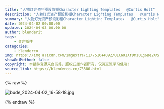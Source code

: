 ```yaml
---
title: "人物灯光资产预设影棚Character Lighting Templates   @Curtis Holt"
description: "人物灯光资产预设影棚Character Lighting Templates   @Curtis Holt"
summary: "人物灯光资产预设影棚Character Lighting Templates   @Curtis Holt"
date: 2024-04-02 00:00:00
updated: 2024-04-02 00:00:00
author: blenderit
tags: 
    - 灯光插件
categories:
    - blenderco
img: https://img.alicdn.com/imgextra/i1/751044092/O1CN01XfDMi01g6Be2XtAWU_!!751044092.jpg
showGetMethod: false
copyright: 本插件资源来自网络，版权归原作者所有，仅供交流学习使用！
source_link: https://blenderco.cn/78380.html
---
```


{% raw %}
<p><img src="https://img.alicdn.com/imgextra/i1/751044092/O1CN01XfDMi01g6Be2XtAWU_!!751044092.jpg" alt="bude_2024-04-02_16-58-18.jpg"></p>
<div style="display: none">blenderco</div>
{% endraw %}